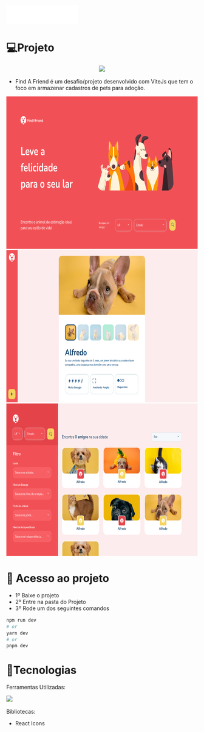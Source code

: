 <img src='./src/assets/LogoWithName.svg' height='50'/>

# 💻Projeto

<p align="center">
<img src="https://img.shields.io/badge/Status-Em%20Desenvolvimento-brightgreen"/>
</p>

- Find A Friend é um desafio/projeto desenvolvido com ViteJs que tem o foco em armazenar cadastros de pets para adoção.

<img src='./assets/1.png' height='400'/>
<img src='./assets/2.png' height='400'/>
<img src='./assets/3.png' height='400'/>

# 📁 Acesso ao projeto

- 1º Baixe o projeto
- 2º Entre na pasta do Projeto
- 3º Rode um dos seguintes comandos

```bash
npm run dev
# or
yarn dev
# or
pnpm dev
```

# 🚀Tecnologias

Ferramentas Utilizadas:

<p>
    <img src="https://skillicons.dev/icons?i=vite,ts,styledcomponents" />
</p>

Bibliotecas:

- React Icons
